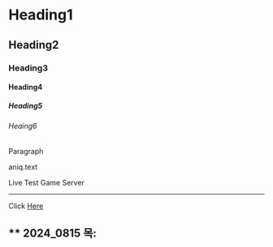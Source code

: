 <!-- Heading -->
# Heading1
## Heading2
### Heading3
#### Heading4
##### Heading5
###### Heaing6
Paragraph

aniq.text

Live Test Game Server


<!-- LIne -->
--- 


<!-- link -->
Click [Here](https://gigafunny.com)


** 2024_0815 목:
--- 

